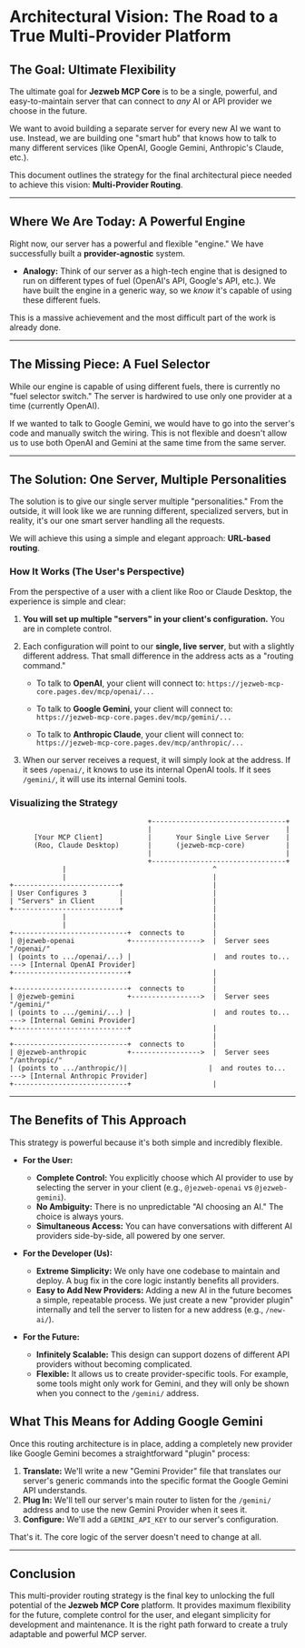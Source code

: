 # Architectural Vision: The Road to a True Multi-Provider Platform

## The Goal: Ultimate Flexibility

The ultimate goal for **Jezweb MCP Core** is to be a single, powerful, and easy-to-maintain server that can connect to *any* AI or API provider we choose in the future.

We want to avoid building a separate server for every new AI we want to use. Instead, we are building one "smart hub" that knows how to talk to many different services (like OpenAI, Google Gemini, Anthropic's Claude, etc.).

This document outlines the strategy for the final architectural piece needed to achieve this vision: **Multi-Provider Routing**.

---

## Where We Are Today: A Powerful Engine

Right now, our server has a powerful and flexible "engine." We have successfully built a **provider-agnostic** system.

*   **Analogy:** Think of our server as a high-tech engine that is designed to run on different types of fuel (OpenAI's API, Google's API, etc.). We have built the engine in a generic way, so we *know* it's capable of using these different fuels.

This is a massive achievement and the most difficult part of the work is already done.

---

## The Missing Piece: A Fuel Selector

While our engine is capable of using different fuels, there is currently no "fuel selector switch." The server is hardwired to use only one provider at a time (currently OpenAI).

If we wanted to talk to Google Gemini, we would have to go into the server's code and manually switch the wiring. This is not flexible and doesn't allow us to use both OpenAI and Gemini at the same time from the same server.

---

## The Solution: One Server, Multiple Personalities

The solution is to give our single server multiple "personalities." From the outside, it will look like we are running different, specialized servers, but in reality, it's our one smart server handling all the requests.

We will achieve this using a simple and elegant approach: **URL-based routing**.

### How It Works (The User's Perspective)

From the perspective of a user with a client like Roo or Claude Desktop, the experience is simple and clear:

1.  **You will set up multiple "servers" in your client's configuration.** You are in complete control.

2.  Each configuration will point to our **single, live server**, but with a slightly different address. That small difference in the address acts as a "routing command."

    *   To talk to **OpenAI**, your client will connect to:
        `https://jezweb-mcp-core.pages.dev/mcp/openai/...`

    *   To talk to **Google Gemini**, your client will connect to:
        `https://jezweb-mcp-core.pages.dev/mcp/gemini/...`

    *   To talk to **Anthropic Claude**, your client will connect to:
        `https://jezweb-mcp-core.pages.dev/mcp/anthropic/...`

3.  When our server receives a request, it will simply look at the address. If it sees `/openai/`, it knows to use its internal OpenAI tools. If it sees `/gemini/`, it will use its internal Gemini tools.

### Visualizing the Strategy

```
                                  +---------------------------------+
                                  |                                 |
      [Your MCP Client]           |      Your Single Live Server    |
      (Roo, Claude Desktop)       |      (jezweb-mcp-core)          |
                                  |                                 |
                                  +---------------------------------+
             |                                    ^
             |                                    |
+--------------------------+                      |
| User Configures 3        |                      |
| "Servers" in Client      |                      |
+--------------------------+                      |
             |                                    |
             |                                    |
+----------------------------+  connects to       |
| @jezweb-openai             +----------------->  |  Server sees "/openai/"
| (points to .../openai/...) |                    |  and routes to...   ---> [Internal OpenAI Provider]
+----------------------------+                    |
                                                  |
+----------------------------+  connects to       |
| @jezweb-gemini             +----------------->  |  Server sees "/gemini/"
| (points to .../gemini/...) |                    |  and routes to...   ---> [Internal Gemini Provider]
+----------------------------+                    |
                                                  |
+----------------------------+  connects to       |
| @jezweb-anthropic          +----------------->  |  Server sees "/anthropic/"
| (points to .../anthropic/)|                    |  and routes to...   ---> [Internal Anthropic Provider]
+----------------------------+                    |
```

---

## The Benefits of This Approach

This strategy is powerful because it's both simple and incredibly flexible.

*   **For the User:**
    *   **Complete Control:** You explicitly choose which AI provider to use by selecting the server in your client (e.g., `@jezweb-openai` vs `@jezweb-gemini`).
    *   **No Ambiguity:** There is no unpredictable "AI choosing an AI." The choice is always yours.
    *   **Simultaneous Access:** You can have conversations with different AI providers side-by-side, all powered by one server.

*   **For the Developer (Us):**
    *   **Extreme Simplicity:** We only have one codebase to maintain and deploy. A bug fix in the core logic instantly benefits all providers.
    *   **Easy to Add New Providers:** Adding a new AI in the future becomes a simple, repeatable process. We just create a new "provider plugin" internally and tell the server to listen for a new address (e.g., `/new-ai/`).

*   **For the Future:**
    *   **Infinitely Scalable:** This design can support dozens of different API providers without becoming complicated.
    *   **Flexible:** It allows us to create provider-specific tools. For example, some tools might only work for Gemini, and they will only be shown when you connect to the `/gemini/` address.

## What This Means for Adding Google Gemini

Once this routing architecture is in place, adding a completely new provider like Google Gemini becomes a straightforward "plugin" process:

1.  **Translate:** We'll write a new "Gemini Provider" file that translates our server's generic commands into the specific format the Google Gemini API understands.
2.  **Plug In:** We'll tell our server's main router to listen for the `/gemini/` address and to use the new Gemini Provider when it sees it.
3.  **Configure:** We'll add a `GEMINI_API_KEY` to our server's configuration.

That's it. The core logic of the server doesn't need to change at all.

---

## Conclusion

This multi-provider routing strategy is the final key to unlocking the full potential of the **Jezweb MCP Core** platform. It provides maximum flexibility for the future, complete control for the user, and elegant simplicity for development and maintenance. It is the right path forward to create a truly adaptable and powerful MCP server.